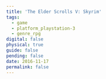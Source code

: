 ```yaml
---
title: 'The Elder Scrolls V: Skyrim'
tags:
  - game
  - platform_playstation-3
  - genre_rpg
digital: false
physical: true
guide: false
pending: false
date: 2016-11-17
permalink: false
---
```

